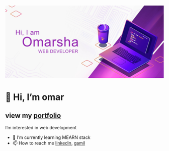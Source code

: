 ![banner](./assets/banner.jpg)
# 👋 Hi, I’m omar
## view my [portfolio](https://omarsha157.github.io/portfolio/)
 I’m interested in web development
- 🌱 I’m currently learning MEARN stack
- 📫 How to reach me [linkedin](https://www.linkedin.com/in/omarsha157/), [gamil](mailto:omarsha157@gmail.com)

<!---
omarsha157/omarsha157 is a ✨ special ✨ repository because its `README.md` (this file) appears on your GitHub profile.
You can click the Preview link to take a look at your changes.
--->
